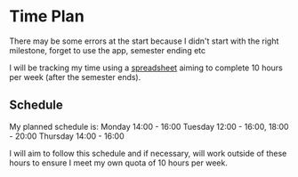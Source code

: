 # Time Plan
There may be some errors at the start because I didn't start with the right milestone, forget to use the app, semester ending etc

I will be tracking my time using a [spreadsheet](https://docs.google.com/spreadsheets/d/1PnAJ_KpIfyaWTwy4rXaUgm9IwsXOAXLEm_omC-CBkxA/edit?usp=sharing) aiming to complete 10 hours per week (after the semester ends).

## Schedule
My planned schedule is:
Monday 14:00 - 16:00
Tuesday 12:00 - 16:00, 18:00 - 20:00
Thursday 14:00 - 16:00

I will aim to follow this schedule and if necessary, will work outside of these hours to ensure I meet my own quota of 10 hours per week.